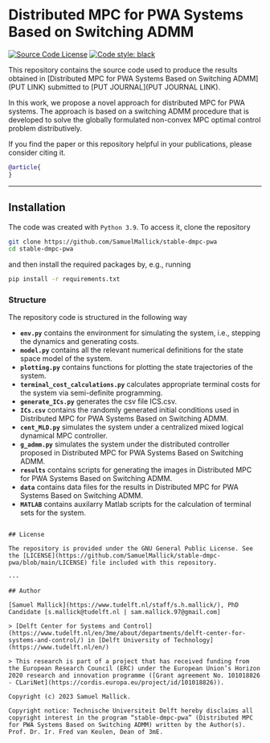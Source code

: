 # Distributed MPC for PWA Systems Based on Switching ADMM

[![Source Code License](https://img.shields.io/badge/license-GPL-blueviolet)](https://github.com/SamuelMallick/stable-dmpc-pwa/blob/main/LICENSE)
[![Code style: black](https://img.shields.io/badge/code%20style-black-000000.svg)](https://github.com/psf/black)


This repository contains the source code used to produce the results obtained in [Distributed MPC for PWA Systems Based on Switching ADMM](PUT LINK) submitted to [PUT JOURNAL](PUT JOURNAL LINK).

In this work, we propose a novel approach for distributed MPC for PWA systems. The approach is based on a switching ADMM procedure that is developed to solve the globally formulated non-convex MPC optimal control problem distributively.

If you find the paper or this repository helpful in your publications, please consider citing it.

```bibtex
@article{
}
```

---

## Installation

The code was created with `Python 3.9`. To access it, clone the repository

```bash
git clone https://github.com/SamuelMallick/stable-dmpc-pwa
cd stable-dmpc-pwa
```

and then install the required packages by, e.g., running

```bash
pip install -r requirements.txt
```

### Structure

The repository code is structured in the following way

- **`env.py`** contains the environment for simulating the system, i.e., stepping the dynamics and generating costs.
- **`model.py`** contains all the relevant numerical definitions for the state space model of the system.
- **`plotting.py`** contains functions for plotting the state trajectories of the system.
- **`terminal_cost_calculations.py`** calculates appropriate terminal costs for the system via semi-definite programming.
- **`generate_ICs.py`** generates the csv file ICS.csv.
- **`ICs.csv`** contains the randomly generated initial conditions used in Distributed MPC for PWA Systems Based on Switching ADMM.
- **`cent_MLD.py`** simulates the system under a centralized mixed logical dynamical MPC controller.
- **`g_admm.py`** simulates the system under the distributed controller proposed in Distributed MPC for PWA Systems Based on Switching ADMM.
- **`results`** contains scripts for generating the images in Distributed MPC for PWA Systems Based on Switching ADMM.
- **`data`** contains data files for the results in Distributed MPC for PWA Systems Based on Switching ADMM.
- **`MATLAB`** contains auxilarry Matlab scripts for the calculation of terminal sets for the system.

```

## License

The repository is provided under the GNU General Public License. See the [LICENSE](https://github.com/SamuelMallick/stable-dmpc-pwa/blob/main/LICENSE) file included with this repository.

---

## Author

[Samuel Mallick](https://www.tudelft.nl/staff/s.h.mallick/), PhD Candidate [s.mallick@tudelft.nl | sam.mallick.97@gmail.com]

> [Delft Center for Systems and Control](https://www.tudelft.nl/en/3me/about/departments/delft-center-for-systems-and-control/) in [Delft University of Technology](https://www.tudelft.nl/en/)

> This research is part of a project that has received funding from the European Research Council (ERC) under the European Union’s Horizon 2020 research and innovation programme ([Grant agreement No. 101018826 - CLariNet](https://cordis.europa.eu/project/id/101018826)).

Copyright (c) 2023 Samuel Mallick.

Copyright notice: Technische Universiteit Delft hereby disclaims all copyright interest in the program “stable-dmpc-pwa” (Distributed MPC for PWA Systems Based on Switching ADMM) written by the Author(s). Prof. Dr. Ir. Fred van Keulen, Dean of 3mE.
